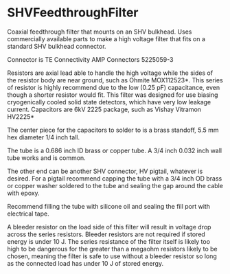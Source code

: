 # SHVFeedthroughFilter
Coaxial feedthrough filter that mounts on an SHV bulkhead.
Uses commercially available parts to make a high voltage filter that fits on a standard SHV bulkhead connector.

Connector is TE Connectivity AMP Connectors 5225059-3

Resistors are axial lead able to handle the high voltage while the sides of the resistor body are near ground, such as Ohmite MOX112523*.
This series of resistor is highly recommend due to the low (0.25 pF) capacitance, even though a shorter resistor would fit.
This filter was designed for use biasing cryogenically cooled solid state detectors, which have very low leakage current.
Capacitors are 6kV 2225 package, such as Vishay Vitramon HV2225*

The center piece for the capacitors to solder to is a brass standoff, 5.5 mm hex diameter 1/4 inch tall.

The tube is a 0.686 inch ID brass or copper tube. A 3/4 inch 0.032 inch wall tube works and is common.

The other end can be another SHV connector, HV pigtail, whatever is desired. 
For a pigtail recommend capping the tube with a 3/4 inch OD brass or copper washer soldered to the tube and sealing the gap around the cable with epoxy.

Recommend filling the tube with silicone oil and sealing the fill port with electrical tape.

A bleeder resistor on the load side of this filter will result in voltage drop across the series resistors. Bleeder resistors are not required if stored energy is under 10 J. The series resistance of the filter itself is likely too high to be dangerous for the greater than a megaohm resistors likely to be chosen, meaning the filter is safe to use without a bleeder resistor so long as the connected load has under 10 J of stored energy.
